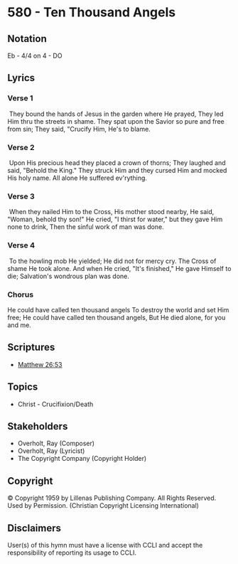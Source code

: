 # 580 - Ten Thousand Angels

## Notation

Eb - 4/4 on 4 - DO

## Lyrics

### Verse 1

 They bound the hands of Jesus in the garden where He prayed, They led Him thru the streets in shame. They spat upon the Savior so pure and free from sin; They said, "Crucify Him, He's to blame.

### Verse 2

 Upon His precious head they placed a crown of thorns; They laughed and said, "Behold the King." They struck Him and they cursed Him and mocked His holy name. All alone He suffered ev'rything. 

### Verse 3

 When they nailed Him to the Cross, His mother stood nearby, He said, "Woman, behold thy son!" He cried, "I thirst for water," but they gave Him none to drink,  Then the sinful work of man was done. 

### Verse 4

 To the howling mob He yielded; He did not for mercy cry. The Cross of shame He took alone. And when He cried, "It's finished," He gave Himself to die; Salvation's wondrous plan was done.

### Chorus

He could have called ten thousand angels To destroy the world and set Him free; He could have called ten thousand angels, But He died alone, for you and me. 


## Scriptures

- [Matthew 26:53](https://www.biblegateway.com/passage/?search=Matthew%2026%3A53)

## Topics

- Christ - Crucifixion/Death

## Stakeholders

- Overholt, Ray (Composer)
- Overholt, Ray (Lyricist)
- The Copyright Company (Copyright Holder)

## Copyright

© Copyright 1959 by Lillenas Publishing Company. All Rights Reserved. Used by Permission.
(Christian Copyright Licensing International)

## Disclaimers

User(s) of this hymn must have a license with CCLI and accept the responsibility of reporting its usage to CCLI.

